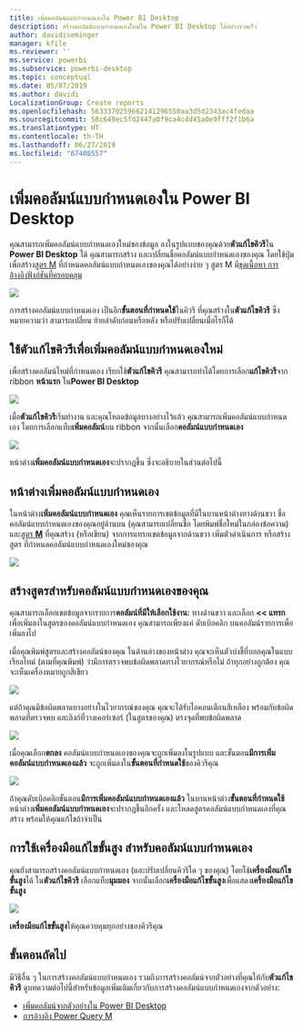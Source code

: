 ```yaml
---
title: เพิ่มคอลัมน์แบบกำหนดเองใน Power BI Desktop
description: สร้างคอลัมน์แบบกำหนดเองใหม่ใน Power BI Desktop ได้อย่างรวดเร็ว
author: davidiseminger
manager: kfile
ms.reviewer: ''
ms.service: powerbi
ms.subservice: powerbi-desktop
ms.topic: conceptual
ms.date: 05/07/2019
ms.author: davidi
LocalizationGroup: Create reports
ms.openlocfilehash: 5633370259662141296550aa3d5d2343ac4fedaa
ms.sourcegitcommit: 58c649ec5fd2447a0f9ca4c4d45a0e9fff2f1b6a
ms.translationtype: HT
ms.contentlocale: th-TH
ms.lasthandoff: 06/27/2019
ms.locfileid: "67408557"
---
```

# <a name="add-a-custom-column-in-power-bi-desktop"></a>เพิ่มคอลัมน์แบบกำหนดเองใน Power BI Desktop
คุณสามารถเพิ่มคอลัมน์แบบกำหนดเองใหม่ของข้อมูล ลงในรูปแบบของคุณด้วย**ตัวแก้ไขคิวรี**ใน **Power BI Desktop** ได้ คุณสามารถสร้าง และเปลี่ยนชื่อคอลัมน์แบบกำหนดเองของคุณ โดยใช้ปุ่มเพื่อสร้าง[สูตร M](https://msdn.microsoft.com/library/mt270235.aspx) ที่กำหนดคอลัมน์แบบกำหนดเองของคุณได้อย่างง่าย ๆ สูตร M มี[ชุดเนื้อหา การอ้างอิงฟังก์ชันที่ครอบคลุม](https://msdn.microsoft.com/library/mt779182.aspx) 

![](media/desktop-add-custom-column/add-custom-column_01.png)

การสร้างคอลัมน์แบบกำหนดเอง เป็นอีก**ขั้นตอนที่กำหนดใช้**ในคิวรี ที่คุณสร้างใน**ตัวแก้ไขคิวรี** ซึ่งหมายความว่า สามารถเปลี่ยน ย้ายลำดับก่อนหรือหลัง หรือปรับเปลี่ยนเมื่อไรก็ได้

## <a name="use-query-editor-to-add-a-new-custom-column"></a>ใช้ตัวแก้ไขคิวรีเพื่อเพิ่มคอลัมน์แบบกำหนดเองใหม่
เพื่อสร้างคอลัมน์ใหม่ที่กำหนดเอง เรียกใช้**ตัวแก้ไขคิวรี** คุณสามารถทำได้โดยการเลือก**แก้ไขคิวรี**จาก ribbon **หน้าแรก** ใน**Power BI Desktop**

![](media/desktop-add-custom-column/add-column-from-example_02.png)

เมื่อ**ตัวแก้ไขคิวรี**เริ่มทำงาน และคุณโหลดข้อมูลบางอย่างไว้แล้ว คุณสามารถเพิ่มคอลัมน์แบบกำหนดเอง โดยการเลือกแท็บ**เพิ่มคอลัมน์**บน ribbon จากนั้นเลือก**คอลัมน์แบบกำหนดเอง**

![](media/desktop-add-custom-column/add-custom-column_02.png)

หน้าต่าง**เพิ่มคอลัมน์แบบกำหนดเอง**จะปรากฏขึ้น ซึ่งจะอธิบายในส่วนต่อไปนี้

## <a name="the-add-custom-column-window"></a>หน้าต่างเพิ่มคอลัมน์แบบกำหนดเอง
ในหน้าต่าง**เพิ่มคอลัมน์แบบกำหนดเอง** คุณเห็นรายการเขตข้อมูลที่มีในบานหน้าต่างทางด้านขวา ชื่อคอลัมน์แบบกำหนดเองของคุณอยู่ด้านบน (คุณสามารถเปลี่ยนชื่อ โดยพิมพ์ชื่อใหม่ในกล่องข้อความ) และ[สูตร **M**](https://msdn.microsoft.com/library/mt779182.aspx) ที่คุณสร้าง (หรือเขียน) จากการแทรกเขตข้อมูลจากด้านขวา เพิ่มตัวดำเนินการ หรือสร้างสูตร ที่กำหนดคอลัมน์แบบกำหนดเองใหม่ของคุณ 

![](media/desktop-add-custom-column/add-custom-column_03.png)

## <a name="create-formulas-for-your-custom-column"></a>สร้างสูตรสำหรับคอลัมน์แบบกำหนดเองของคุณ
คุณสามารถเลือกเขตข้อมูลจากรายการ**คอลัมน์ที่มีให้เลือกใช้งาน:** ทางด้านขวา และเลือก **<< แทรก** เพื่อเพิ่มลงในสูตรของคอลัมน์แบบกำหนดเอง คุณสามารถเพียงแค่ ดับเบิลคลิก บนคอลัมน์รายการเพื่อเพิ่มลงไป

เมื่อคุณพิมพ์สูตรและสร้างคอลัมน์ของคุณ ในด้านล่างของหน้าต่าง คุณจะเห็นตัวบ่งชี้ที่บอกคุณในแบบเรียลไทม์ (ตามที่คุณพิมพ์) ว่ามีการตรวจพบข้อผิดพลาดทางไวยากรณ์หรือไม่ ถ้าทุกอย่างถูกต้อง คุณจะเห็นเครื่องหมายถูกสีเขียว

![](media/desktop-add-custom-column/add-custom-column_04.png)

แต่ถ้าคุณมีข้อผิดพลาดบางอย่างในไวยากรณ์ของคุณ คุณจะได้รับไอคอนเตือนสีเหลือง พร้อมกับข้อผิดพลาดที่ตรวจพบ และลิงก์ที่วางเคอร์เซอร์ (ในสูตรของคุณ) ตรงจุดที่พบข้อผิดพลาด

![](media/desktop-add-custom-column/add-custom-column_05.png)

เมื่อคุณเลือก**ตกลง** คอลัมน์แบบกำหนดเองของคุณจะถูกเพิ่มลงในรูปแบบ และขั้นตอน**มีการเพิ่มคอลัมน์แบบกำหนดเองแล้ว** จะถูกเพิ่มลงใน**ขั้นตอนที่กำหนดใช้**ของคิวรีคุณ

![](media/desktop-add-custom-column/add-custom-column_06.png)

ถ้าคุณดับเบิลคลิกขั้นตอน**มีการเพิ่มคอลัมน์แบบกำหนดเองแล้ว** ในบานหน้าต่าง**ขั้นตอนที่กำหนดใช้** หน้าต่าง**เพิ่มคอลัมน์แบบกำหนดเอง**จะปรากฏขึ้นอีกครั้ง และโหลดสูตรคอลัมน์แบบกำหนดเองที่คุณสร้าง พร้อมให้คุณแก้ไขถ้าจำเป็น

## <a name="using-the-advanced-editor-for-custom-columns"></a>การใช้เครื่องมือแก้ไขขั้นสูง สำหรับคอลัมน์แบบกำหนดเอง
คุณยังสามารถสร้างคอลัมน์แบบกำหนดเอง (และปรับเปลี่ยนคิวรีใด ๆ ของคุณ) โดยใช้**เครื่องมือแก้ไขขั้นสูง**ได้ ใน**ตัวแก้ไขคิวรี** เลือกแท็บ**มุมมอง** จากนั้นเลือก**เครื่องมือแก้ไขขั้นสูง**เพื่อแสดง**เครื่องมือแก้ไขขั้นสูง**

![](media/desktop-add-custom-column/add-custom-column_07.png)

**เครื่องมือแก้ไขขั้นสูง**ให้คุณควบคุมทุกอย่างของคิวรีคุณ

## <a name="next-steps"></a>ขั้นตอนถัดไป
มีวิธีอื่น ๆ ในการสร้างคอลัมน์แบบกำหนดเอง รวมถึงการสร้างคอลัมน์จากตัวอย่างที่คุณให้กับ**ตัวแก้ไขคิวรี** ดูบทความต่อไปนี้สำหรับข้อมูลเพิ่มเติมเกี่ยวกับการสร้างคอลัมน์แบบกำหนดเองจากตัวอย่าง:

* [เพิ่มคอลัมน์จากตัวอย่างใน Power BI Desktop](desktop-add-column-from-example.md)
* [การอ้างอิง Power Query M](/powerquery-m/power-query-m-reference)  

